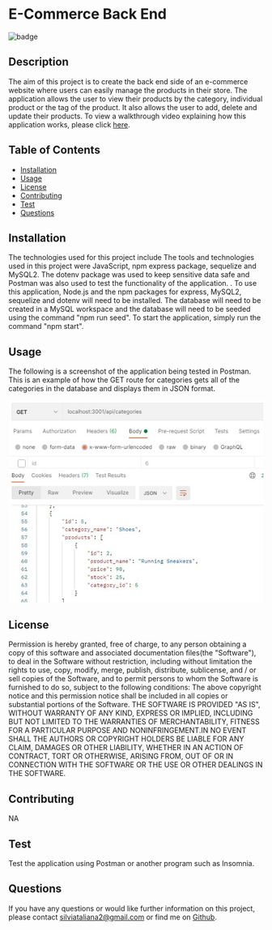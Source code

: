 # E-Commerce Back End

![badge](https://img.shields.io/badge/License-MIT-Green)

  ## Description
The aim of this project is to create the back end side of an e-commerce website where users can easily manage the products in their store. The application allows the user to view their products by the category, individual product or the tag of the product. It also allows the user to add, delete and update their products. To view a walkthrough video explaining how this application works, please click [here](https://drive.google.com/file/d/1myrCSOmU_rjsyf5U-hxus7S2h8Dv8xcB/view). 

## Table of Contents 

* [Installation](#installation)
* [Usage](#usage)
* [License](#License)
* [Contributing](#contributing)
* [Test](#test)
* [Questions](#questions)

## Installation
The technologies used for this project include The tools and technologies used in this project were JavaScript, npm express package, sequelize and MySQL2. The dotenv package was used to keep sensitive data safe and Postman was also used to test the functionality of the application. . To use this application, Node.js and the npm packages for express, MySQL2, sequelize and dotenv will need to be installed. The database will need to be created in a MySQL workspace and the database will need to be seeded using the command "npm run seed". To start the application, simply run the command "npm start".  

## Usage
The following is a screenshot of the application being tested in Postman. This is an example of how the GET route for categories gets all of the categories in the database and displays them in JSON format. 

![pic](./assets/testing.jpg)

## License 
Permission is hereby granted, free of charge, to any person obtaining a copy of this software and associated documentation files(the "Software"), to deal in the Software without restriction, including without limitation the rights to use, copy, modify, merge, publish, distribute, sublicense, and / or sell copies of the Software, and to permit persons to whom the Software is furnished to do so, subject to the following conditions: The above copyright notice and this permission notice shall be included in all copies or substantial portions of the Software. THE SOFTWARE IS PROVIDED "AS IS", WITHOUT WARRANTY OF ANY KIND, EXPRESS OR IMPLIED, INCLUDING BUT NOT LIMITED TO THE WARRANTIES OF MERCHANTABILITY, FITNESS FOR A PARTICULAR PURPOSE AND NONINFRINGEMENT.IN NO EVENT SHALL THE AUTHORS OR COPYRIGHT HOLDERS BE LIABLE FOR ANY CLAIM, DAMAGES OR OTHER LIABILITY, WHETHER IN AN ACTION OF CONTRACT, TORT OR OTHERWISE, ARISING FROM, OUT OF OR IN CONNECTION WITH THE SOFTWARE OR THE USE OR OTHER DEALINGS IN THE SOFTWARE.

## Contributing
NA

## Test
Test the application using Postman or another program such as Insomnia. 

## Questions
If you have any questions or would like further information on this project, 
please contact silviataliana2@gmail.com or find me on [Github](https://github.com/silvia-taliana).
